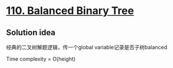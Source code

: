 # [110. Balanced Binary Tree](https://leetcode.com/problems/balanced-binary-tree/)

## Solution idea

经典的二叉树解题逻辑，传一个global variable记录是否子树balanced

Time complexity = O(height)